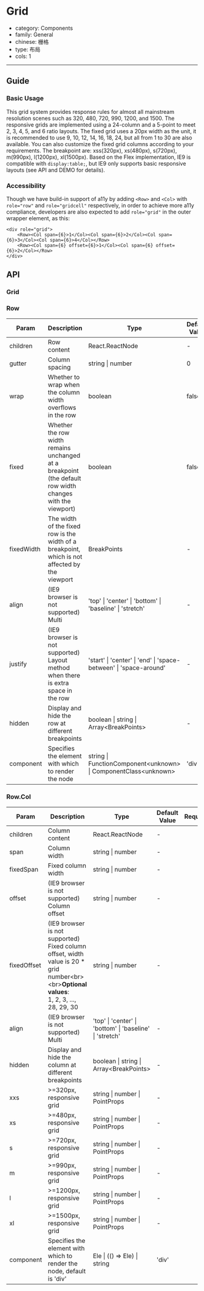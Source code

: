 # Grid

-   category: Components
-   family: General
-   chinese: 栅格
-   type: 布局
-   cols: 1

---

## Guide

### Basic Usage

This grid system provides response rules for almost all mainstream resolution scenes such as 320, 480, 720, 990, 1200, and 1500. The responsive grids are implemented using a 24-column and a 5-point to meet 2, 3, 4, 5, and 6 ratio layouts. The fixed grid uses a 20px width as the unit, it is recommended to use 9, 10, 12, 14, 16, 18, 24, but all from 1 to 30 are also available. You can also customize the fixed grid columns according to your requirements. The breakpoint are: xss(320px), xs(480px), s(720px), m(990px), l(1200px), xl(1500px). Based on the Flex implementation, IE9 is compatible with `display:table;`, but IE9 only supports basic responsive layouts (see API and DEMO for details).

### Accessibility

Though we have build-in support of a11y by adding `<Row>` and `<Col>` with `role="row"` and `role="gridcell"` respectively, in order to achieve more a11y compliance, developers are also expected to add `role="grid"` in the outer wrapper element, as this:

```
<div role="grid">
    <Row><Col span={6}>1</Col><Col span={6}>2</Col><Col span={6}>3</Col><Col span={6}>4</Col></Row>
    <Row><Col span={6} offset={6}>1</Col><Col span={6} offset={6}>2</Col></Row>
</div>
```

## API

### Grid

### Row

| Param      | Description                                                                                               | Type                                                              | Default Value | Required |
| ---------- | --------------------------------------------------------------------------------------------------------- | ----------------------------------------------------------------- | ------------- | -------- |
| children   | Row content                                                                                               | React.ReactNode                                                   | -             |          |
| gutter     | Column spacing                                                                                            | string \| number                                                  | 0             |          |
| wrap       | Whether to wrap when the column width overflows in the row                                                | boolean                                                           | false         |          |
| fixed      | Whether the row width remains unchanged at a breakpoint (the default row width changes with the viewport) | boolean                                                           | false         |          |
| fixedWidth | The width of the fixed row is the width of a breakpoint, which is not affected by the viewport            | BreakPoints                                                       | -             |          |
| align      | (IE9 browser is not supported) Multi                                                                      | 'top' \| 'center' \| 'bottom' \| 'baseline' \| 'stretch'          | -             |          |
| justify    | (IE9 browser is not supported) Layout method when there is extra space in the row                         | 'start' \| 'center' \| 'end' \| 'space-between' \| 'space-around' | -             |          |
| hidden     | Display and hide the row at different breakpoints                                                         | boolean \| string \| Array\<BreakPoints>                          | -             |          |
| component  | Specifies the element with which to render the node                                                       | string \| FunctionComponent\<unknown> \| ComponentClass\<unknown> | 'div'         |          |

### Row.Col

| Param       | Description                                                                                                                                      | Type                                                     | Default Value | Required |
| ----------- | ------------------------------------------------------------------------------------------------------------------------------------------------ | -------------------------------------------------------- | ------------- | -------- |
| children    | Column content                                                                                                                                   | React.ReactNode                                          | -             |          |
| span        | Column width                                                                                                                                     | string \| number                                         | -             |          |
| fixedSpan   | Fixed column width                                                                                                                               | string \| number                                         | -             |          |
| offset      | (IE9 browser is not supported) Column offset                                                                                                     | string \| number                                         | -             |          |
| fixedOffset | (IE9 browser is not supported) Fixed column offset, width value is 20 \* grid number\<br\>\<br\>**Optional values**:<br>1, 2, 3, ..., 28, 29, 30 | string \| number                                         | -             |          |
| align       | (IE9 browser is not supported) Multi                                                                                                             | 'top' \| 'center' \| 'bottom' \| 'baseline' \| 'stretch' | -             |          |
| hidden      | Display and hide the column at different breakpoints                                                                                             | boolean \| string \| Array\<BreakPoints>                 | -             |          |
| xxs         | \>=320px, responsive grid                                                                                                                        | string \| number \| PointProps                           | -             |          |
| xs          | \>=480px, responsive grid                                                                                                                        | string \| number \| PointProps                           | -             |          |
| s           | \>=720px, responsive grid                                                                                                                        | string \| number \| PointProps                           | -             |          |
| m           | \>=990px, responsive grid                                                                                                                        | string \| number \| PointProps                           | -             |          |
| l           | \>=1200px, responsive grid                                                                                                                       | string \| number \| PointProps                           | -             |          |
| xl          | \>=1500px, responsive grid                                                                                                                       | string \| number \| PointProps                           | -             |          |
| component   | Specifies the element with which to render the node, default is 'div'                                                                            | Ele \| (() => Ele) \| string                             | 'div'         |          |
